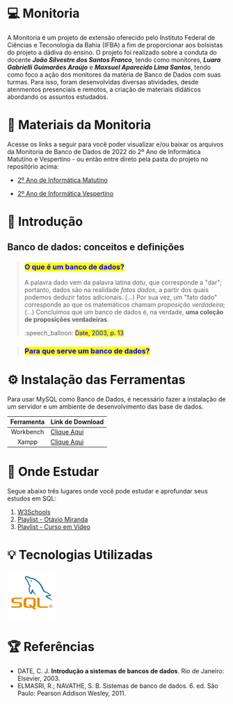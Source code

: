# 💻 Monitoria

A Monitoria é um projeto de extensão oferecido pelo Instituto Federal de Ciências e Teconologia da Bahia (IFBA) a fim de proporcionar aos bolsistas do projeto a dádiva do ensino. O projeto foi realizado sobre a conduta do docente ***João Silvestre dos Santos Franco***, tendo como monitores, ***Luara Gabrielli Guimarães Araújo*** e ***Maxsuel Aparecido Lima Santos***, tendo como foco a ação dos monitores da matéria de Banco de Dados com suas turmas. Para isso, foram desenvolvidas diversas atividades, desde atenmentos presenciais e remotos, a criação de materiais didáticos abordando os assuntos estudados.

# 📕 Materiais da Monitoria

Acesse os links a seguir para você poder visualizar e/ou baixar os arquivos da Monitoria de Banco de Dados de 2022 do 2º Ano de Informática Matutino e Vespertino - ou então entre direto pela pasta do projeto no repositório acima:
* <a href="https://github.com/francojoao/BD/tree/main/Materiais%20da%20Monitoria/2%C2%BA%20Ano%20de%20Inform%C3%A1tica%20Matutino%202022%20-%20Maxsuel%20Santos" rel="author">2º Ano de Informática Matutino<a>

* <a href="https://github.com/francojoao/BD/tree/main/Materiais%20da%20Monitoria/2%C2%BA%20Ano%20de%20Inform%C3%A1tica%20Vespertino%202022%20-%20Luara%20Gabrielli" rel="author">2º Ano de Informática Vespertino<a>

# 🚪 Introdução

## Banco de dados: conceitos e definições&#x20;

> ### <mark style="color:blue;">O que é um banco de dados?</mark>&#x20;
>
> A palavra dado vem da palavra latina _datu_, que corresponde a "dar"; portanto, dados são na realidade _fatos dados_, a partir dos quais podemos deduzir fatos adicionais. (...) Por sua vez, um "fato dado" corresponde ao que os matemáticos chamam _proposição verdadeira_; (...) Concluímos que um banco de dados é, na verdade, **uma coleção de proposições verdadeiras**.&#x20;
>
> :speech\_balloon: <mark style="color:blue;">Date, 2003, p. 13</mark>

> ### <mark style="color:blue;">Para que serve um banco de dados?</mark>&#x20;
>
>

# ⚙ Instalação das Ferramentas

Para usar MySQL como Banco de Dados, é necessário fazer a instalação de um servidor e um ambiente de desenvolvimento das base de dados. 

Ferramenta | Link de Download
:---: | :---
Workbench | <a href="https://dev.mysql.com/downloads/workbench/" target="_blank">Clique Aqui</a>
Xampp | <a href="https://www.apachefriends.org/pt_br/index.html" target="_blank">Clique Aqui</a>

# 💪 Onde Estudar

Segue abaixo três lugares onde você pode estudar e aprofundar seus estudos em SQL:

1. <a href="https://www.w3schools.com/sql/" target="_blank">W3Schools</a>
2. <a href="https://www.youtube.com/playlist?list=PLbIBj8vQhvm2WT-pjGS5x7zUzmh4VgvRk" target="_blank">Playlist - Otávio Miranda</a>
3. <a href="https://www.youtube.com/playlist?list=PLHz_AreHm4dkBs-795Dsgvau_ekxg8g1r" target="_blank">Playlist - Curso em Vídeo</a>

# 💡 Tecnologias Utilizadas
![icon](https://github.com/Maxsuel-Santos/Maxsuel-Santos/blob/main/_GitHub/img/sql-logo.svg)

# 🏆 Referências

* DATE, C. J. **Introdução a sistemas de bancos de dados**. Rio de Janeiro: Elsevier, 2003.
* ELMASRI, R.; NAVATHE, S. B. Sistemas de banco de dados. 6. ed. São Paulo: Pearson Addison Wesley, 2011.
